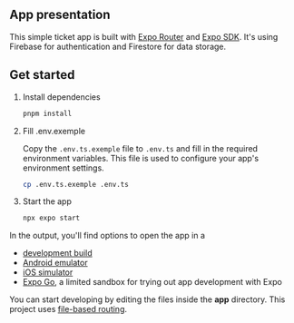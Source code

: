 ## App presentation

This simple ticket app is built with [Expo Router](https://expo.github.io/router/docs/) and [Expo SDK](https://docs.expo.dev/versions/latest/). It's using Firebase for authentication and Firestore for data storage.

## Get started

1. Install dependencies

   ```bash
   pnpm install
   ```

2. Fill .env.exemple

   Copy the `.env.ts.exemple` file to `.env.ts` and fill in the required environment variables. This file is used to configure your app's environment settings.

   ```bash
   cp .env.ts.exemple .env.ts
   ```

3. Start the app

   ```bash
   npx expo start
   ```

In the output, you'll find options to open the app in a

- [development build](https://docs.expo.dev/develop/development-builds/introduction/)
- [Android emulator](https://docs.expo.dev/workflow/android-studio-emulator/)
- [iOS simulator](https://docs.expo.dev/workflow/ios-simulator/)
- [Expo Go](https://expo.dev/go), a limited sandbox for trying out app development with Expo

You can start developing by editing the files inside the **app** directory. This project uses [file-based routing](https://docs.expo.dev/router/introduction).
